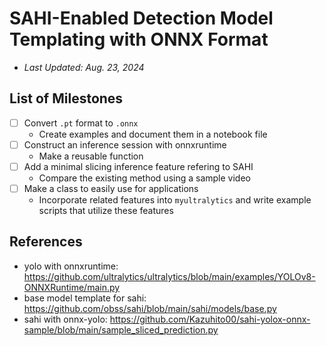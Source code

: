 # SAHI-Enabled Detection Model Templating with ONNX Format

- *Last Updated: Aug. 23, 2024*

## List of Milestones

- [ ] Convert `.pt` format to `.onnx`
    - Create examples and document them in a notebook file
- [ ] Construct an inference session with onnxruntime
    - Make a reusable function
- [ ] Add a minimal slicing inference feature refering to SAHI
    - Compare the existing method using a sample video
- [ ] Make a class to easily use for applications
    - Incorporate related features into `myultralytics` and write example scripts that utilize these features

## References

- yolo with onnxruntime: https://github.com/ultralytics/ultralytics/blob/main/examples/YOLOv8-ONNXRuntime/main.py
- base model template for sahi: https://github.com/obss/sahi/blob/main/sahi/models/base.py
- sahi with onnx-yolo: https://github.com/Kazuhito00/sahi-yolox-onnx-sample/blob/main/sample_sliced_prediction.py